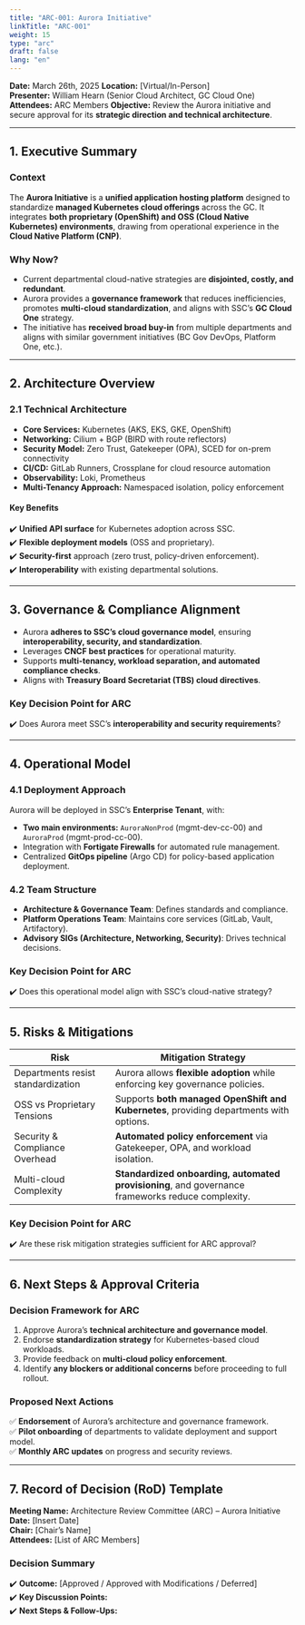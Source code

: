 ```yaml
---
title: "ARC-001: Aurora Initiative"
linkTitle: "ARC-001"
weight: 15
type: "arc"
draft: false
lang: "en"
---
```


**Date:** March 26th, 2025
**Location:** [Virtual/In-Person]  
**Presenter:** William Hearn (Senior Cloud Architect, GC Cloud One)  
**Attendees:** ARC Members
**Objective:** Review the Aurora initiative and secure approval for its **strategic direction and technical architecture**.

---

## 1. Executive Summary

### **Context**

The **Aurora Initiative** is a **unified application hosting platform** designed to standardize **managed Kubernetes cloud offerings** across the GC. It integrates **both proprietary (OpenShift) and OSS (Cloud Native Kubernetes) environments**, drawing from operational experience in the **Cloud Native Platform (CNP)**.

### **Why Now?**

- Current departmental cloud-native strategies are **disjointed, costly, and redundant**.
- Aurora provides a **governance framework** that reduces inefficiencies, promotes **multi-cloud standardization**, and aligns with SSC’s **GC Cloud One** strategy.
- The initiative has **received broad buy-in** from multiple departments and aligns with similar government initiatives (BC Gov DevOps, Platform One, etc.).

---

## 2. Architecture Overview

### **2.1 Technical Architecture**

- **Core Services:** Kubernetes (AKS, EKS, GKE, OpenShift)
- **Networking:** Cilium + BGP (BIRD with route reflectors)
- **Security Model:** Zero Trust, Gatekeeper (OPA), SCED for on-prem connectivity
- **CI/CD:** GitLab Runners, Crossplane for cloud resource automation
- **Observability:** Loki, Prometheus
- **Multi-Tenancy Approach:** Namespaced isolation, policy enforcement

#### **Key Benefits**

✔️ **Unified API surface** for Kubernetes adoption across SSC.  
✔️ **Flexible deployment models** (OSS and proprietary).  
✔️ **Security-first** approach (zero trust, policy-driven enforcement).  
✔️ **Interoperability** with existing departmental solutions.

---

## 3. Governance & Compliance Alignment

- Aurora **adheres to SSC’s cloud governance model**, ensuring **interoperability, security, and standardization**.
- Leverages **CNCF best practices** for operational maturity.
- Supports **multi-tenancy, workload separation, and automated compliance checks**.
- Aligns with **Treasury Board Secretariat (TBS) cloud directives**.

### **Key Decision Point for ARC**

✔️ Does Aurora meet SSC’s **interoperability and security requirements**?

---

## 4. Operational Model

### **4.1 Deployment Approach**

Aurora will be deployed in SSC’s **Enterprise Tenant**, with:

- **Two main environments:** `AuroraNonProd` (mgmt-dev-cc-00) and `AuroraProd` (mgmt-prod-cc-00).
- Integration with **Fortigate Firewalls** for automated rule management.
- Centralized **GitOps pipeline** (Argo CD) for policy-based application deployment.

### **4.2 Team Structure**

- **Architecture & Governance Team**: Defines standards and compliance.
- **Platform Operations Team**: Maintains core services (GitLab, Vault, Artifactory).
- **Advisory SIGs (Architecture, Networking, Security)**: Drives technical decisions.

### **Key Decision Point for ARC**

✔️ Does this operational model align with SSC’s cloud-native strategy?

---

## 5. Risks & Mitigations

| **Risk**                           | **Mitigation Strategy**                                                                           |
| ---------------------------------- | ------------------------------------------------------------------------------------------------- |
| Departments resist standardization | Aurora allows **flexible adoption** while enforcing key governance policies.                      |
| OSS vs Proprietary Tensions        | Supports **both managed OpenShift and Kubernetes**, providing departments with options.           |
| Security & Compliance Overhead     | **Automated policy enforcement** via Gatekeeper, OPA, and workload isolation.                     |
| Multi-cloud Complexity             | **Standardized onboarding, automated provisioning**, and governance frameworks reduce complexity. |

### **Key Decision Point for ARC**

✔️ Are these risk mitigation strategies sufficient for ARC approval?

---

## 6. Next Steps & Approval Criteria

### **Decision Framework for ARC**

1. Approve Aurora’s **technical architecture and governance model**.
2. Endorse **standardization strategy** for Kubernetes-based cloud workloads.
3. Provide feedback on **multi-cloud policy enforcement**.
4. Identify **any blockers or additional concerns** before proceeding to full rollout.

### **Proposed Next Actions**

✅ **Endorsement** of Aurora’s architecture and governance framework.  
✅ **Pilot onboarding** of departments to validate deployment and support model.  
✅ **Monthly ARC updates** on progress and security reviews.

---

## 7. Record of Decision (RoD) Template

**Meeting Name:** Architecture Review Committee (ARC) – Aurora Initiative  
**Date:** [Insert Date]  
**Chair:** [Chair’s Name]  
**Attendees:** [List of ARC Members]

### **Decision Summary**

✔️ **Outcome:** [Approved / Approved with Modifications / Deferred]  
✔️ **Key Discussion Points:**  
✔️ **Next Steps & Follow-Ups:**

